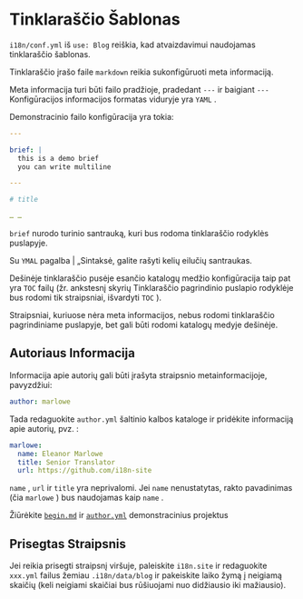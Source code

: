 # Tinklaraščio Šablonas

`i18n/conf.yml` iš `use: Blog` reiškia, kad atvaizdavimui naudojamas tinklaraščio šablonas.

Tinklaraščio įrašo faile `markdown` reikia sukonfigūruoti meta informaciją.

Meta informacija turi būti failo pradžioje, pradedant `---` ir baigiant `---` Konfigūracijos informacijos formatas viduryje yra `YAML` .

Demonstracinio failo konfigūracija yra tokia:

```yml
---

brief: |
  this is a demo brief
  you can write multiline

---

# title

… …
```

`brief` nurodo turinio santrauką, kuri bus rodoma tinklaraščio rodyklės puslapyje.

Su `YMAL` pagalba | „Sintaksė, galite rašyti kelių eilučių santraukas.

Dešinėje tinklaraščio pusėje esančio katalogų medžio konfigūracija taip pat yra `TOC` failų (žr. ankstesnį skyrių Tinklaraščio pagrindinio puslapio rodyklėje bus rodomi tik straipsniai, išvardyti `TOC` ).

Straipsniai, kuriuose nėra meta informacijos, nebus rodomi tinklaraščio pagrindiniame puslapyje, bet gali būti rodomi katalogų medyje dešinėje.

## Autoriaus Informacija

Informacija apie autorių gali būti įrašyta straipsnio metainformacijoje, pavyzdžiui:

```yml
author: marlowe
```

Tada redaguokite `author.yml` šaltinio kalbos kataloge ir pridėkite informaciją apie autorių, pvz. :

```yml
marlowe:
  name: Eleanor Marlowe
  title: Senior Translator
  url: https://github.com/i18n-site
```

`name` , `url` ir `title` yra neprivalomi. Jei `name` nenustatytas, rakto pavadinimas (čia `marlowe` ) bus naudojamas kaip `name` .

Žiūrėkite [`begin.md`](https://github.com/i18n-site/demo.i18n.site/blob/main/en/blog/news/begin.md?plain=1) ir [`author.yml`](https://github.com/i18n-site/demo.i18n.site/blob/main/en/author.yml) demonstracinius projektus

## Prisegtas Straipsnis

Jei reikia prisegti straipsnį viršuje, paleiskite `i18n.site` ir redaguokite `xxx.yml` failus žemiau `.i18n/data/blog` ir pakeiskite laiko žymą į neigiamą skaičių (keli neigiami skaičiai bus rūšiuojami nuo didžiausio iki mažiausio).